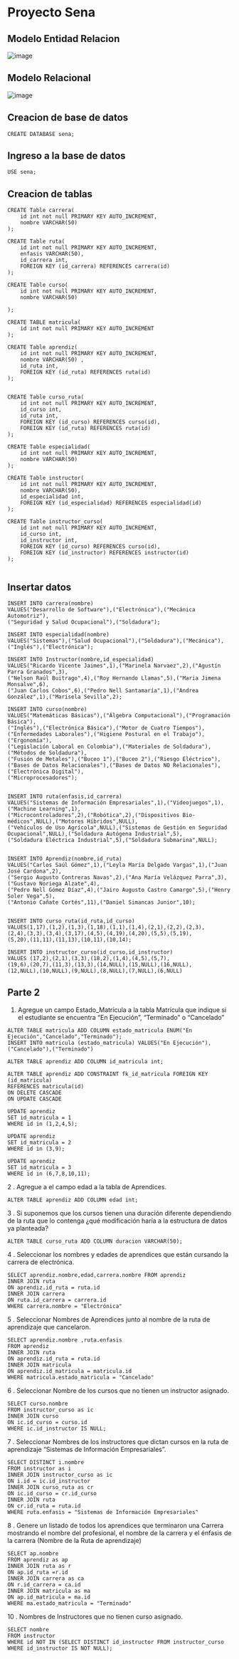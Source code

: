 # Proyecto Sena

## Modelo Entidad Relacion

![image](https://github.com/sebasrb08/SenaMysql/assets/118924181/b3750d3c-7ad6-4ce1-bccd-44d22246a8e0)


## Modelo Relacional

![image](https://github.com/sebasrb08/SenaMysql/assets/118924181/684da8f2-190d-4793-91b5-48819e15923d)



## Creacion de base de  datos
````
CREATE DATABASE sena;
````
## Ingreso a la base  de datos
````
USE sena;
````
##  Creacion de tablas

````
CREATE Table carrera(
    id int not null PRIMARY KEY AUTO_INCREMENT,
    nombre VARCHAR(50)
);

CREATE Table ruta(
    id int not null PRIMARY KEY AUTO_INCREMENT,
    enfasis VARCHAR(50),
    id_carrera int,
    FOREIGN KEY (id_carrera) REFERENCES carrera(id)
);

CREATE Table curso(
    id int not null PRIMARY KEY AUTO_INCREMENT,
    nombre VARCHAR(50) 
    
);

CREATE TABLE matricula(
    id int not null PRIMARY KEY AUTO_INCREMENT
);

CREATE Table aprendiz(
    id int not null PRIMARY KEY AUTO_INCREMENT,
    nombre VARCHAR(50) ,
    id_ruta int,
    FOREIGN KEY (id_ruta) REFERENCES ruta(id)
);


CREATE Table curso_ruta(
    id int not null PRIMARY KEY AUTO_INCREMENT,
    id_curso int,
    id_ruta int,
    FOREIGN KEY (id_curso) REFERENCES curso(id),
    FOREIGN KEY (id_ruta) REFERENCES ruta(id)
);

CREATE Table especialidad(
    id int not null PRIMARY KEY AUTO_INCREMENT,
    nombre VARCHAR(50)
);

CREATE Table instructor(
    id int not null PRIMARY KEY AUTO_INCREMENT,
    nombre VARCHAR(50),
    id_especialidad int,
    FOREIGN KEY (id_especialidad) REFERENCES especialidad(id)
);

CREATE Table instructor_curso(
    id int not null PRIMARY KEY AUTO_INCREMENT,
    id_curso int,
    id_instructor int,
    FOREIGN KEY (id_curso) REFERENCES curso(id),
    FOREIGN KEY (id_instructor) REFERENCES instructor(id)
);


````

## Insertar datos
````
INSERT INTO carrera(nombre)
VALUES("Desarrollo de Software"),("Electrónica"),("Mecánica Automotriz"),
("Seguridad y Salud Ocupacional"),("Soldadura");

INSERT INTO especialidad(nombre)
VALUES("Sistemas"),("Salud Ocupacional"),("Soldadura"),("Mecánica"),("Inglés"),("Electrónica");

INSERT INTO Instructor(nombre,id_especialidad)
VALUES("Ricardo Vicente Jaimes",1),("Marinela Narvaez",2),("Agustín Parra Granados",3),
("Nelson Raúl Buitrago",4),("Roy Hernando Llamas",5),("Maria Jimena Monsalve",6),
("Juan Carlos Cobos",6),("Pedro Nell Santamaría",1),("Andrea González",1),("Marisela Sevilla",2);

INSERT INTO curso(nombre)
VALUES("Matemáticas Básicas"),("Álgebra Computacional"),("Programación Básica"),
("Inglés"),("Electrónica Básica"),("Motor de Cuatro Tiempos"),
("Enfermedades Laborales"),("Higiene Postural en el Trabajo"),("Ergonomía"),
("Legislación Laboral en Colombia"),("Materiales de Soldadura"),("Métodos de Soldadura"),
("Fusión de Metales"),("Buceo 1"),("Buceo 2"),("Riesgo Eléctrico"),
("Bases de Datos Relacionales"),("Bases de Datos NO Relacionales"),("Electrónica Digital"),
("Microprocesadores");


INSERT INTO ruta(enfasis,id_carrera)
VALUES("Sistemas de Información Empresariales",1),("Videojuegos",1),("Machine Learning",1),
("Microcontroladores",2),("Robótica",2),("Dispositivos Bio-médicos",NULL),("Motores Híbridos",NULL),
("Vehículos de Uso Agrícola",NULL),("Sistemas de Gestión en Seguridad Ocupacional",NULL),("Soldadura Autógena Industrial",5),
("Soldadura Eléctrica Industrial",5),("Soldadura Submarina",NULL);


INSERT INTO Aprendiz(nombre,id_ruta)
VALUES("Carlos Saúl Gómez",1),("Leyla María Delgado Vargas",1),("Juan José Cardona",2),
("Sergio Augusto Contreras Navas",2),("Ana María Velázquez Parra",3),("Gustavo Noriega Alzate",4),
("Pedro Nell Gómez Díaz",4),("Jairo Augusto Castro Camargo",5),("Henry Soler Vega",5),
("Antonio Cañate Cortés",11),("Daniel Simancas Junior",10);


INSERT INTO curso_ruta(id_ruta,id_curso)
VALUES(1,17),(1,2),(1,3),(1,18),(1,1),(1,4),(2,1),(2,2),(2,3),
(2,4),(3,3),(3,4),(3,17),(4,5),(4,19),(4,20),(5,5),(5,19),
(5,20),(11,11),(11,13),(10,11),(10,14);

INSERT INTO instructor_curso(id_curso,id_instructor)
VALUES (17,2),(2,1),(3,3),(18,2),(1,4),(4,5),(5,7),
(19,6),(20,7),(11,3),(13,3),(14,NULL),(15,NULL),(16,NULL),
(12,NULL),(10,NULL),(9,NULL),(8,NULL),(7,NULL),(6,NULL)

````
## Parte 2

 1. Agregue un campo Estado_Matrícula a la tabla Matrícula que indique si el estudiante se encuentra “En Ejecución”, “Terminado” o “Cancelado”
 
````
ALTER TABLE matricula ADD COLUMN estado_matricula ENUM("En Ejecución","Cancelado","Terminado");
INSERT INTO matricula (estado_matricula) VALUES("En Ejecución"),("Cancelado"),("Terminado")

ALTER TABLE aprendiz ADD COLUMN id_matricula int;

ALTER TABLE aprendiz ADD CONSTRAINT fk_id_matricula FOREIGN KEY (id_matricula)
REFERENCES matricula(id)
ON DELETE CASCADE
ON UPDATE CASCADE

UPDATE aprendiz
SET id_matricula = 1
WHERE id in (1,2,4,5);

UPDATE aprendiz
SET id_matricula = 2
WHERE id in (3,9);

UPDATE aprendiz
SET id_matricula = 3
WHERE id in (6,7,8,10,11);
````

2 . Agregue a el campo edad a la tabla de Aprendices.

````
ALTER TABLE aprendiz ADD COLUMN edad int;
````

3 . Si suponemos que los cursos tienen una duración diferente
dependiendo de la ruta que lo contenga ¿qué modificación haría a la
estructura de datos ya planteada?

````
ALTER TABLE curso_ruta ADD COLUMN duracion VARCHAR(50);
````

4 . Seleccionar los nombres y edades de aprendices que están cursando la
carrera de electrónica.

````
SELECT aprendiz.nombre,edad,carrera.nombre FROM aprendiz 
INNER JOIN ruta
ON aprendiz.id_ruta = ruta.id
INNER JOIN carrera
ON ruta.id_carrera = carrera.id
WHERE carrera.nombre = "Electrónica"
````

5 . Seleccionar Nombres de Aprendices junto al nombre de la ruta de
aprendizaje que cancelaron.

````
SELECT aprendiz.nombre ,ruta.enfasis
FROM aprendiz
INNER JOIN ruta
ON aprendiz.id_ruta = ruta.id
INNER JOIN matricula
ON aprendiz.id_matricula = matricula.id
WHERE matricula.estado_matricula = "Cancelado"
````

6 . Seleccionar Nombre de los cursos que no tienen un instructor asignado.

````
SELECT curso.nombre 
FROM instructor_curso as ic
INNER JOIN curso
ON ic.id_curso = curso.id
WHERE ic.id_instructor IS NULL;
````

7 . Seleccionar Nombres de los instructores que dictan cursos en la ruta de
aprendizaje “Sistemas de Información Empresariales”.
````
SELECT DISTINCT i.nombre
FROM instructor as i
INNER JOIN instructor_curso as ic
ON i.id = ic.id_instructor
INNER JOIN curso_ruta as cr
ON ic.id_curso = cr.id_curso
INNER JOIN ruta
ON cr.id_ruta = ruta.id
WHERE ruta.enfasis = "Sistemas de Información Empresariales"
````

8 . Genere un listado de todos los aprendices que terminaron una Carrera
mostrando el nombre del profesional, el nombre de la carrera y el
énfasis de la carrera (Nombre de la Ruta de aprendizaje)

````
SELECT ap.nombre
FROM aprendiz as ap
INNER JOIN ruta as r
ON ap.id_ruta =r.id 
INNER JOIN carrera as ca
ON r.id_carrera = ca.id
INNER JOIN matricula as ma
ON ap.id_matricula = ma.id
WHERE ma.estado_matricula = "Terminado"
````

10 . Nombres de Instructores que no tienen curso asignado.

````
SELECT nombre
FROM instructor
WHERE id NOT IN (SELECT DISTINCT id_instructor FROM instructor_curso WHERE id_instructor IS NOT NULL);
````
